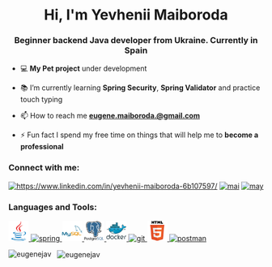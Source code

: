 
<h1 align="center">Hi, I'm Yevhenii Maiboroda</h1>
<h3 align="center">Beginner backend Java developer from Ukraine. Currently in Spain</h3>



- 💻 **My Pet project** under development

- 📚 I’m currently learning **Spring Security**, **Spring Validator** and practice touch typing

- 📫 How to reach me [**eugene.maiboroda.@gmail.com**](https://mail.google.com/)

- ⚡ Fun fact I spend my free time on things that will help me to **become a professional**

<h3 align="left">Connect with me:</h3>
<p align="left">
<a href="https://linkedin.com/in/https://www.linkedin.com/in/yevhenii-maiboroda-6b107597/" target="blank"><img align="center" src="https://raw.githubusercontent.com/rahuldkjain/github-profile-readme-generator/master/src/images/icons/Social/linked-in-alt.svg" alt="https://www.linkedin.com/in/yevhenii-maiboroda-6b107597/" height="30" width="40" /></a>
<a href="https://fb.com/mai" target="blank"><img align="center" src="https://raw.githubusercontent.com/rahuldkjain/github-profile-readme-generator/master/src/images/icons/Social/facebook.svg" alt="mai" height="30" width="40" /></a>
<a href="https://instagram.com/may" target="blank"><img align="center" src="https://raw.githubusercontent.com/rahuldkjain/github-profile-readme-generator/master/src/images/icons/Social/instagram.svg" alt="may" height="30" width="40" /></a>
</p>

<h3 align="left">Languages and Tools:</h3>
<p align="left"> <a href="https://www.java.com" target="_blank" rel="noreferrer"> <img src="https://raw.githubusercontent.com/devicons/devicon/master/icons/java/java-original.svg" alt="java" width="40" height="40"/> </a> <a href="https://spring.io/" target="_blank" rel="noreferrer"> <img src="https://www.vectorlogo.zone/logos/springio/springio-icon.svg" alt="spring" width="40" height="40""/> </a>  <a href="https://www.mysql.com/" target="_blank" rel="noreferrer"> <img src="https://raw.githubusercontent.com/devicons/devicon/master/icons/mysql/mysql-original-wordmark.svg" alt="mysql" width="40" height="40"/> </a> <a href="https://www.postgresql.org" target="_blank" rel="noreferrer"> <img src="https://raw.githubusercontent.com/devicons/devicon/master/icons/postgresql/postgresql-original-wordmark.svg" alt="postgresql" width="40" height="40"/> </a>  <a href="https://www.docker.com/" target="_blank" rel="noreferrer"> <img src="https://raw.githubusercontent.com/devicons/devicon/master/icons/docker/docker-original-wordmark.svg" alt="docker" width="40" height="40"/> </a> <a href="https://git-scm.com/" target="_blank" rel="noreferrer"> <img src="https://www.vectorlogo.zone/logos/git-scm/git-scm-icon.svg" alt="git" width="40" height="40"/> </a> <a href="https://www.w3.org/html/" target="_blank" rel="noreferrer"> <img src="https://raw.githubusercontent.com/devicons/devicon/master/icons/html5/html5-original-wordmark.svg" alt="html5" width="40" height="40"/> </a><a href="https://postman.com" target="_blank" rel="noreferrer"> <img src="https://www.vectorlogo.zone/logos/getpostman/getpostman-icon.svg" alt="postman" width="40" height="40"/> </a> </p>

<p><img align="left" src="https://github-readme-stats.vercel.app/api/top-langs?username=eugene-maiboroda&show_icons=true&locale=en&layout=compact" alt="eugenejav" /></p>


<p>&nbsp;&nbsp;&nbsp;<img align="center" src="https://github-readme-stats.vercel.app/api?username=eugene-maiboroda&show_icons=true&locale=en" alt="eugenejav" /></p> 
